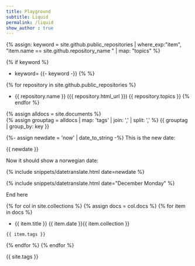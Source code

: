 ```yaml
---
title: Playground
subtitle: Liquid 
permalink: /liquid
show_author : true
---
```


{% assign: keyword = site.github.public_repositories | where_exp:"item",
"item.name == site.github.repository_name " | map: "topics" %}

{% if keyword %}
- keyword= {{- keyword -}}
{% %}


{% for repository in site.github.public_repositories %}
  * {{ repository.name }} ({{ repository.html_url }}) {{ repository.topics }}
{% endfor %}


{% assign alldocs = site.documents %}		
{% assign grouptag =  alldocs | map: 'tags' | join: ','  | split: ','  %}
{{ grouptag | group_by: key }}

{%- assign newdate = 'now' | date_to_string -%}
This is the new date:

{{ newdate }}


Now it should show a norwegian date:


{% include snippets/datetranslate.html  date=newdate %}



{% include snippets/datetranslate.html  date="December Monday" %}

End here

{% for col in site.collections %}
{% assign docs = col.docs %}
{% for item in docs %}
- {{ item.title }} {{ item.date }}{{ item.collection }}

```
{{ item.tags }}
```
{% endfor %}
{% endfor %}

{{ site.tags }}
